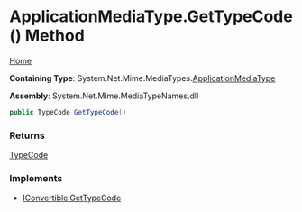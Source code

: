 # ApplicationMediaType\.GetTypeCode\(\) Method

[Home](../../../README.md)

**Containing Type**: System\.Net\.Mime\.MediaTypes\.[ApplicationMediaType](../README.md)

**Assembly**: System\.Net\.Mime\.MediaTypeNames\.dll

```csharp
public TypeCode GetTypeCode()
```

### Returns

[TypeCode](https://docs.microsoft.com/en-us/dotnet/api/system.typecode)

### Implements

* [IConvertible.GetTypeCode](https://docs.microsoft.com/en-us/dotnet/api/system.iconvertible.gettypecode)
